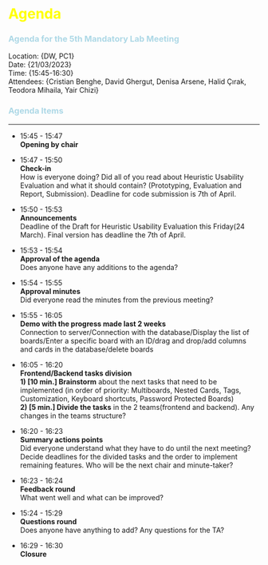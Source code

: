# <span style="color:Yellow">Agenda</span>

### <span style="color:LightBlue">Agenda for the 5th Mandatory Lab Meeting</span>


Location:       {DW, PC1}\
Date:           {21/03/2023}\
Time:     {15:45-16:30}\
Attendees:      {Cristian Benghe, David Ghergut, Denisa Arsene, Halid Çırak, Teodora Mihaila, Yair Chizi}


### <span style="color:LightBlue">Agenda Items</span>
---
* 15:45 - 15:47   
  **Opening by chair**

* 15:47 - 15:50   
  **Check-in** <br />
  How is everyone doing? Did all of you read about Heuristic Usability Evaluation and what it should contain? (Prototyping, Evaluation and Report, Submission). Deadline for code submission is 7th of April.

* 15:50 - 15:53   
  **Announcements** <br />
  Deadline of the Draft for Heuristic Usability Evaluation this Friday(24 March). Final version has deadline the 7th of April.
* 15:53 - 15:54  
  **Approval of the agenda** <br />
  Does anyone have any additions to the agenda?

* 15:54 - 15:55  
  **Approval minutes** <br />
  Did everyone read the minutes from the previous meeting?

* 15:55 - 16:05  
  **Demo with the progress made last 2 weeks** <br />
  Connection to server/Connection with the database/Display the list of boards/Enter a specific board with an ID/drag and drop/add columns and cards in the database/delete boards

* 16:05 - 16:20  
  **Frontend/Backend tasks division**<br />
  **1) [10 min.] Brainstorm** about the next tasks that need to be implemented (in order of priority: Multiboards, Nested Cards, Tags, Customization, Keyboard shortcuts, Password Protected Boards) <br />
  **2) [5 min.] Divide the tasks** in the 2 teams(frontend and backend). Any changes in the teams structure?


* 16:20 - 16:23  
  **Summary actions points** <br />
  Did everyone understand what they have to do until the next meeting? Decide deadlines for the divided tasks and the order to implement remaining features. Who will be the next chair and minute-taker?

* 16:23 - 16:24  
  **Feedback round** <br />
  What went well and what can be improved?

* 15:24 - 15:29  
  **Questions round** <br />
  Does anyone have anything to add?  Any questions for the TA?
* 16:29 - 16:30  
  **Closure**



